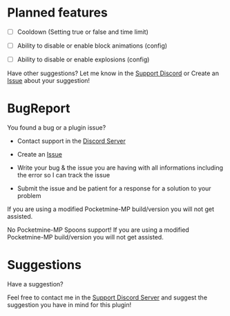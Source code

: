 # Planned features

- [ ] Cooldown (Setting true or false and time limit)

- [ ] Ability to disable or enable block animations (config)

- [ ] Ability to disable or enable explosions (config)



Have other suggestions? Let me know in the [Support Discord](https://discord.gg/jWFB56RqUN) or Create an [Issue](https://github.com/Vecnavium/ThrowableTNT/issues/new) about your suggestion!

# BugReport

You found a bug or a plugin issue?

- Contact support in the [Discord Server](https://discord.gg/jWFB56RqUN)

- Create an [Issue](https://github.com/Vecnavium/ThrowableTNT/issues/new)

- Write your bug & the issue you are having with all informations including the error so I can track the issue

- Submit the issue and be patient for a response for a solution to your problem

If you are using a modified Pocketmine-MP build/version you will not get assisted.

No Pocketmine-MP Spoons support! If you are using a modified Pocketmine-MP build/version you will not get assisted.

# Suggestions

Have a suggestion?

Feel free to contact me in the [Support Discord Server](https://discord.gg/jWFB56RqUN) and suggest the suggestion you have in mind for this plugin!
